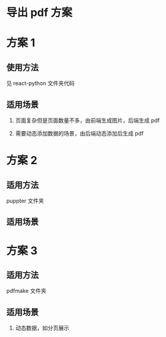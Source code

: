 # 导出 pdf 方案

# 方案 1

## 使用方法

见 react-python 文件夹代码

## 适用场景

1. 页面复杂但是页面数量不多，由前端生成图片，后端生成 pdf

2. 需要动态添加数据的场景，由后端动态添加后生成 pdf

# 方案 2

## 适用方法

puppter 文件夹

## 适用场景

# 方案 3

## 适用方法

pdfmake 文件夹

## 适用场景

1. 动态数据，如分页展示

